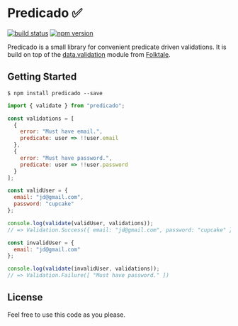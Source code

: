 # Predicado ✅ 

[![build status](https://travis-ci.org/vvgomes/predicado.svg?branch=master)](https://travis-ci.org/vvgomes/predicado)
[![npm version](https://img.shields.io/npm/v/predicado.svg)](https://www.npmjs.com/package/predicado)

Predicado is a small library for convenient predicate driven validations. It is build on top of the [data.validation](https://github.com/folktale/data.validation) module from [Folktale](http://folktalejs.org/).

## Getting Started

```
$ npm install predicado --save
```

```javascript
import { validate } from "predicado";

const validations = [
  {
    error: "Must have email.",
    predicate: user => !!user.email
  },
  {
    error: "Must have password.",
    predicate: user => !!user.password
  }
];

const validUser = {
  email: "jd@gmail.com",
  password: "cupcake"
};

console.log(validate(validUser, validations));
// => Validation.Success({ email: "jd@gmail.com", password: "cupcake" })

const invalidUser = {
  email: "jd@gmail.com"
};

console.log(validate(invalidUser, validations));
// => Validation.Failure([ "Must have password." ])

```

## License

Feel free to use this code as you please.
